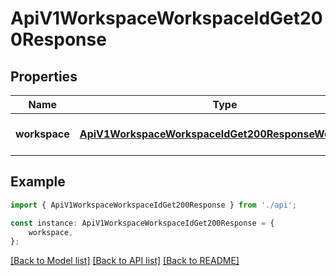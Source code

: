 # ApiV1WorkspaceWorkspaceIdGet200Response


## Properties

Name | Type | Description | Notes
------------ | ------------- | ------------- | -------------
**workspace** | [**ApiV1WorkspaceWorkspaceIdGet200ResponseWorkspace**](ApiV1WorkspaceWorkspaceIdGet200ResponseWorkspace.md) |  | [optional] [default to undefined]

## Example

```typescript
import { ApiV1WorkspaceWorkspaceIdGet200Response } from './api';

const instance: ApiV1WorkspaceWorkspaceIdGet200Response = {
    workspace,
};
```

[[Back to Model list]](../README.md#documentation-for-models) [[Back to API list]](../README.md#documentation-for-api-endpoints) [[Back to README]](../README.md)
